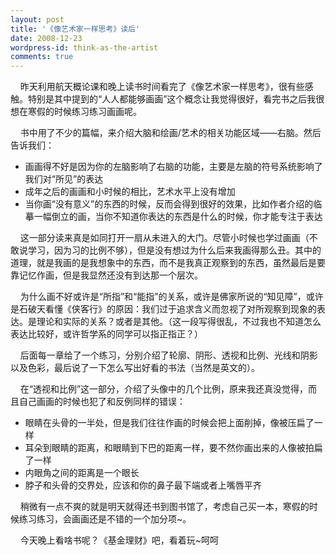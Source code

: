 ```yaml
---
layout: post
title: '《像艺术家一样思考》读后'
date: 2008-12-23
wordpress-id: think-as-the-artist
comments: true
---
```

<p>&#160;&#160;&#160; 昨天利用航天概论课和晚上读书时间看完了《像艺术家一样思考》，很有些感触。特别是其中提到的“人人都能够画画”这个概念让我觉得很好，看完书之后我很想在寒假的时候练习练习画画呢。</p>  <p>&#160;&#160;&#160; 书中用了不少的篇幅，来介绍大脑和绘画/艺术的相关功能区域——右脑。然后告诉我们：</p>  <ul>   <li>画画得不好是因为你的左脑影响了右脑的功能，主要是左脑的符号系统影响了我们对“所见”的表达 </li>    <li>成年之后的画画和小时候的相比，艺术水平上没有增加 </li>    <li>当你画“没有意义”的东西的时候，反而会得到很好的效果，比如作者介绍的临摹一幅倒立的画，当你不知道你表达的东西是什么的时候，你才能专注于表达 </li> </ul>  <p>&#160;&#160;&#160; 这一部分读来真是如同打开一扇从未进入的大门。尽管小时候也学过画画（不敢说学习，因为习的比例不够），但是没有想过为什么后来我画得那么丑。其中的道理，就是我画的是我想象中的东西，而不是我真正观察到的东西，虽然最后是要靠记忆作画，但是我显然还没有到达那一个层次。</p>  <p>&#160;&#160;&#160; 为什么画不好或许是“所指”和“能指”的关系，或许是佛家所说的“知见障”，或许是石破天看懂《侠客行》的原因：我们过于追求含义而忽视了对所观察到现象的表达。是理论和实际的关系？或者是其他。（这一段写得很乱，不过我也不知道怎么表达比较好，或许哲学系的同学可以指正指正？）</p>  <p>&#160;&#160;&#160; 后面每一章给了一个练习，分别介绍了轮廓、阴形、透视和比例、光线和阴影以及色彩，最后说了一下怎么写出好看的书法（当然是英文的）。</p>  <p>&#160;&#160;&#160; 在“透视和比例”这一部分，介绍了头像中的几个比例，原来我还真没觉得，而且自己画画的时候也犯了和反例同样的错误：</p>  <ul>   <li>眼睛在头骨的一半处，但是我们往往作画的时候会把上面削掉，像被压扁了一样 </li>    <li>耳朵到眼睛的距离，和眼睛到下巴的距离一样，要不然你画出来的人像被拍扁了一样 </li>    <li>内眼角之间的距离是一个眼长 </li>    <li>脖子和头骨的交界处，应该和你的鼻子最下端或者上嘴唇平齐 </li> </ul>  <p>&#160;&#160;&#160; 稍微有一点不爽的就是明天就得还书到图书馆了，考虑自己买一本，寒假的时候练习练习，会画画还是不错的一个加分项~。</p>  <p>&#160;&#160;&#160; 今天晚上看啥书呢？《基金理财》吧，看着玩~呵呵</p>
